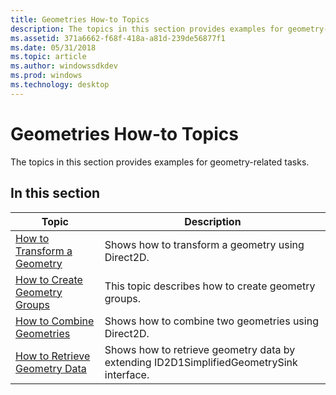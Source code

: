 ```yaml
---
title: Geometries How-to Topics
description: The topics in this section provides examples for geometry-related tasks.
ms.assetid: 371a6662-f68f-418a-a81d-239de56877f1
ms.date: 05/31/2018
ms.topic: article
ms.author: windowssdkdev
ms.prod: windows
ms.technology: desktop
---
```


# Geometries How-to Topics

The topics in this section provides examples for geometry-related tasks.

## In this section



| Topic                                                                                   | Description                                                                                        |
|-----------------------------------------------------------------------------------------|----------------------------------------------------------------------------------------------------|
| [How to Transform a Geometry](how-to-transform-a-geometry.md)<br/>               | Shows how to transform a geometry using Direct2D.<br/>                                       |
| [How to Create Geometry Groups](how-to-create-geometry-groups.md)<br/>           | This topic describes how to create geometry groups.<br/>                                     |
| [How to Combine Geometries](how-to-combine-geometries.md)<br/>                   | Shows how to combine two geometries using Direct2D.<br/>                                     |
| [How to Retrieve Geometry Data](how-to-use-id2d1simplified-geometrysink.md)<br/> | Shows how to retrieve geometry data by extending ID2D1SimplifiedGeometrySink interface.<br/> |



 

 

 





